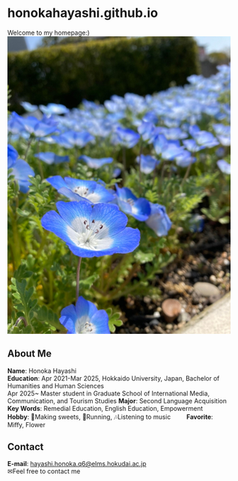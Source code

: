# honokahayashi.github.io

Welcome to my homepage:)
![image](/IMG_0837.JPG)

## About Me
**Name**: Honoka Hayashi  
**Education**: Apr 2021-Mar 2025, Hokkaido University, Japan, Bachelor of Humanities and Human Sciences  
               Apr 2025~ Master student in Graduate School of International Media, Communication, and Tourism Studies
**Major**: Second Language Acquisition  
**Key Words**: Remedial Education, English Education, Empowerment  
**Hobby**: 🍰Making sweets, 🏃Running, 🎶Listening to music  　　
**Favorite**: Miffy, Flower  

## Contact
**E-mail**: hayashi.honoka.q6@elms.hokudai.ac.jp  
✉Feel free to contact me
